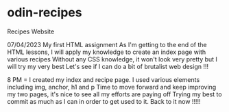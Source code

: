 # odin-recipes
Recipes Website

07/04/2023
My first HTML assignment
As I'm getting to the end of the HTML lessons, I will apply my knowledge to create an index page with various recipes
Without any CSS knowledge, it won't look very pretty but I will try my very best
Let's see if I can do a bit of brutalist web design !!! 

8 PM = I created my index and recipe page. I used various elements including img, anchor, h1 and p
Time to move forward and keep improving my two pages, it's nice to see all my efforts are paying off
Trying my best to commit as much as I can in order to get used to it. 
Back to it now !!!!!
